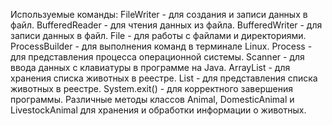 Используемые команды:
FileWriter - для создания и записи данных в файл.
BufferedReader - для чтения данных из файла.
BufferedWriter - для записи данных в файл.
File - для работы с файлами и директориями.
ProcessBuilder - для выполнения команд в терминале Linux.
Process - для представления процесса операционной системы.
Scanner - для ввода данных с клавиатуры в программе на Java.
ArrayList - для хранения списка животных в реестре.
List - для представления списка животных в реестре.
System.exit() - для корректного завершения программы.
Различные методы классов Animal, DomesticAnimal и LivestockAnimal для хранения и обработки информации о животных.

